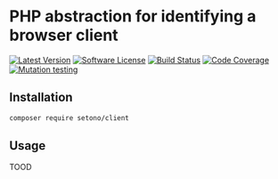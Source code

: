 # PHP abstraction for identifying a browser client

[![Latest Version][ico-version]][link-packagist]
[![Software License][ico-license]](LICENSE)
[![Build Status][ico-github-actions]][link-github-actions]
[![Code Coverage][ico-code-coverage]][link-code-coverage]
[![Mutation testing][ico-infection]][link-infection]

## Installation

```bash
composer require setono/client
```

## Usage

TOOD

[ico-version]: https://poser.pugx.org/setono/client/v/stable
[ico-license]: https://poser.pugx.org/setono/client/license
[ico-github-actions]: https://github.com/setono/client/workflows/build/badge.svg
[ico-code-coverage]: https://codecov.io/gh/setono/client/branch/master/graph/badge.svg
[ico-infection]: https://img.shields.io/endpoint?style=flat&url=https%3A%2F%2Fbadge-api.stryker-mutator.io%2Fgithub.com%2Fsetono%2Fclient%2Fmaster

[link-packagist]: https://packagist.org/packages/setono/client
[link-github-actions]: https://github.com/setono/client/actions
[link-code-coverage]: https://codecov.io/gh/setono/client
[link-infection]: https://dashboard.stryker-mutator.io/reports/github.com/setono/client/master
